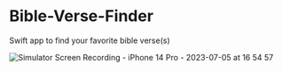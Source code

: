# Bible-Verse-Finder
Swift app to find your favorite bible verse(s)

![Simulator Screen Recording - iPhone 14 Pro - 2023-07-05 at 16 54 57](https://github.com/edwardlie/Bible-Verse-Finder/assets/25160494/1a2ef8f3-f2a5-4473-aa4e-d92cb7d55a20)
